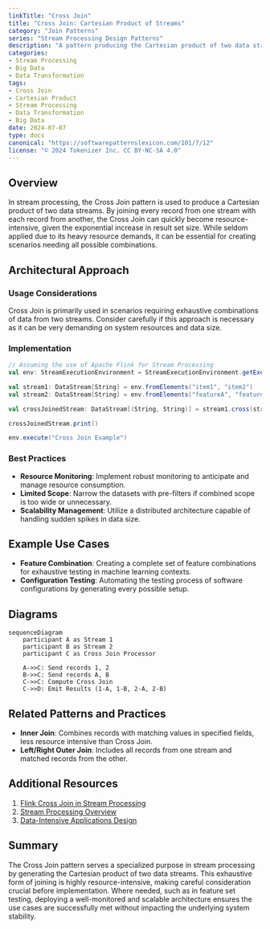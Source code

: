 ```yaml
---
linkTitle: "Cross Join"
title: "Cross Join: Cartesian Product of Streams"
category: "Join Patterns"
series: "Stream Processing Design Patterns"
description: "A pattern producing the Cartesian product of two data streams, joining every record from one stream to every record in the other. This pattern is resource-intensive and rarely used in practice but useful in specific scenarios like generating all possible feature combinations."
categories:
- Stream Processing
- Big Data
- Data Transformation
tags:
- Cross Join
- Cartesian Product
- Stream Processing
- Data Transformation
- Big Data
date: 2024-07-07
type: docs
canonical: "https://softwarepatternslexicon.com/101/7/12"
license: "© 2024 Tokenizer Inc. CC BY-NC-SA 4.0"
---
```


## Overview

In stream processing, the Cross Join pattern is used to produce a Cartesian product of two data streams. By joining every record from one stream with each record from another, the Cross Join can quickly become resource-intensive, given the exponential increase in result set size. While seldom applied due to its heavy resource demands, it can be essential for creating scenarios needing all possible combinations.

## Architectural Approach

### Usage Considerations

Cross Join is primarily used in scenarios requiring exhaustive combinations of data from two streams. Consider carefully if this approach is necessary as it can be very demanding on system resources and data size.

### Implementation 

```scala
// Assuming the use of Apache Flink for Stream Processing
val env: StreamExecutionEnvironment = StreamExecutionEnvironment.getExecutionEnvironment()

val stream1: DataStream[String] = env.fromElements("item1", "item2")
val stream2: DataStream[String] = env.fromElements("featureA", "featureB")

val crossJoinedStream: DataStream[(String, String)] = stream1.cross(stream2).map{ case (item, feature) => (item, feature) }

crossJoinedStream.print()

env.execute("Cross Join Example")
```

### Best Practices

- **Resource Monitoring**: Implement robust monitoring to anticipate and manage resource consumption.
- **Limited Scope**: Narrow the datasets with pre-filters if combined scope is too wide or unnecessary.
- **Scalability Management**: Utilize a distributed architecture capable of handling sudden spikes in data size.

## Example Use Cases

- **Feature Combination**: Creating a complete set of feature combinations for exhaustive testing in machine learning contexts.
- **Configuration Testing**: Automating the testing process of software configurations by generating every possible setup.

## Diagrams

```mermaid
sequenceDiagram
    participant A as Stream 1
    participant B as Stream 2
    participant C as Cross Join Processor

    A->>C: Send records 1, 2
    B->>C: Send records A, B
    C->>C: Compute Cross Join
    C->>D: Emit Results (1-A, 1-B, 2-A, 2-B)
```

## Related Patterns and Practices

- **Inner Join**: Combines records with matching values in specified fields, less resource intensive than Cross Join.
- **Left/Right Outer Join**: Includes all records from one stream and matched records from the other.

## Additional Resources

1. [Flink Cross Join in Stream Processing](https://flink.apache.org)
2. [Stream Processing Overview](https://streamprocessing.com)
3. [Data-Intensive Applications Design](https://dataintensive.net)

## Summary

The Cross Join pattern serves a specialized purpose in stream processing by generating the Cartesian product of two data streams. This exhaustive form of joining is highly resource-intensive, making careful consideration crucial before implementation. Where needed, such as in feature set testing, deploying a well-monitored and scalable architecture ensures the use cases are successfully met without impacting the underlying system stability.

